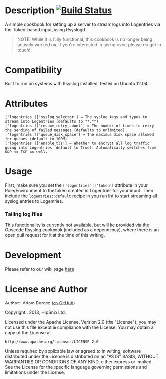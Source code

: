 Description [![Build Status](https://travis-ci.org/hipsnip/logentries-rsyslog.png)](https://travis-ci.org/hipsnip/logentries-rsyslog)
===========
A simple cookbook for setting up a server to stream logs into Logentries via the
Token-based input, using Rsyslogd.

> NOTE: While it is fully functional, this cookbook is no longer being actively worked on.
If you're interested in taking over, please do get in touch!


Compatibility
=============
Built to run on systems with Rsyslog installed, tested on Ubuntu 12.04.


Attributes
==========

    ['logentries']['syslog_selector'] = The syslog tags and types to stream into Logentries (defaults to "*.*")
    ['logentries']['resume_retry_count'] = The number of times to retry the sending of failed messages (defaults to unlimited)
    ['logentries']['queue_disk_space'] = The maximum disk space allowed for queues (default to 100M)
    ['logentries']['enable_tls'] = Whether to encrypt all log traffic going into Logentries (default to True). Automatically switches from UDP to TCP as well.


Usage
=====
First, make sure you set the `['logentries']['token']` attribute in your Role/Environment
to the token created in Logentries for your input. Then include the `logentries::default`
recipe in you run list to start streaming all syslog entries to Logentries.

### Tailing log files
This functionality is currently not available, but will be provided via the Opscode Rsyslog cookbook
(included as a dependency), where there is an open pull request for it at the time of this writing.


Development
============
Please refer to our wiki page [here](https://github.com/hipsnip/cookbook-development/wiki/Developing-and-Testing)


License and Author
==================

Author:: Adam Borocz ([on GitHub](https://github.com/motns))

Copyright:: 2013, HipSnip Ltd.

Licensed under the Apache License, Version 2.0 (the "License");
you may not use this file except in compliance with the License.
You may obtain a copy of the License at

    http://www.apache.org/licenses/LICENSE-2.0

Unless required by applicable law or agreed to in writing, software
distributed under the License is distributed on an "AS IS" BASIS,
WITHOUT WARRANTIES OR CONDITIONS OF ANY KIND, either express or implied.
See the License for the specific language governing permissions and
limitations under the License.
